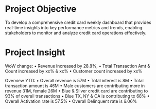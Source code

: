 # Project Objective
To develop a comprehensive credit card weekly dashboard that provides real-time insights into key performance metrics and trends, enabling stakeholders to monitor and analyze credit card operations effectively.

# Project Insight
WoW change:
• Revenue increased by 28.8%,
• Total Transaction Amt & Count increased by xx% & xx%
• Customer count increased by xx%

Overview YTD:
• Overall revenue is 57M
• Total interest is 8M
• Total transaction amount is 46M
• Male customers are contributing more in revenue 31M, female 26M
• Blue & Silver credit card are contributing to 93% of overall transactions
• Blue TX, NY & CA is contributing to 68%
• Overall Activation rate is 57.5%
• Overall Delinquent rate is 6.06%
